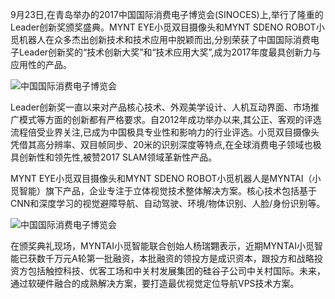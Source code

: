<!--
author: MYNTAI
head: http://www.slightech.com/ico/favicon.png
date: 2017-09-23
title: MYNTAI小觅智能继获数千万融资后 再次斩获2017 Leader创新大奖
tags: 小觅机器人
category: 小觅机器人
status: publish
language: cn
summary: 9月23日,在青岛举办的2017中国国际消费电子博览会(SINOCES)上,举行了隆重的Leader创新奖颁奖盛典。MYNT EYE小觅双目摄像头和MYNT SDENO ROBOT小觅机器人在众多杰出创新技术和技术应用中脱颖而出,分别荣获了中国国际消费电子......
-->

9月23日,在青岛举办的2017中国国际消费电子博览会(SINOCES)上,举行了隆重的Leader创新奖颁奖盛典。MYNT EYE小觅双目摄像头和MYNT SDENO ROBOT小觅机器人在众多杰出创新技术和技术应用中脱颖而出,分别荣获了中国国际消费电子Leader创新奖的“技术创新大奖”和“技术应用大奖”,成为2017年度最具创新力与应用性的产品。

![中国国际消费电子博览会](https://static.slightech.com/img/news/SINOCES-1.jpg) 

Leader创新奖一直以来对产品核心技术、外观美学设计、人机互动界面、市场推广模式等方面的创新都有严格要求。自2012年成功举办以来,其公正、客观的评选流程倍受业界关注,已成为中国极具专业性和影响力的行业评选。小觅双目摄像头凭借其高分辨率、双目帧同步、20米的识别深度等特点,在全球消费电子领域也极具创新性和领先性,被赞2017 SLAM领域革新性产品。

MYNT EYE小觅双目摄像头和MYNT SDENO ROBOT小觅机器人是MYNTAI（小觅智能）旗下产品，企业专注于立体视觉技术整体解决方案。核心技术包括基于CNN和深度学习的视觉避障导航、自动驾驶、环境/物体识别、人脸/身份识别等。

![中国国际消费电子博览会](https://static.slightech.com/img/news/SINOCES-2.jpg) 
 
在颁奖典礼现场，MYNTAI小觅智能联合创始人杨瑞翾表示，近期MYNTAI小觅智能已获数千万元A轮第一批融资，本批融资的领投方是成识资本，跟投方和战略投资方包括触控科技、优客工场和中关村发展集团的硅谷子公司中关村国际。未来，通过软硬件融合的成熟解决方案，要打造最优视觉定位导航VPS技术方案。
